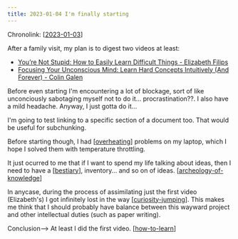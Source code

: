 ```yaml
---
title: 2023-01-04 I'm finally starting
---
```


Chronolink: [[2023-01-03]]

After a family visit, my plan is to digest two videos at least:

- [You’re Not Stupid: How to Easily Learn Difficult Things - 
Elizabeth Filips](https://youtu.be/Kz_brQBl8xk)
- [Focusing Your Unconscious Mind: Learn Hard Concepts Intuitively (And Forever) - Colin Galen](https://youtu.be/Dm68uFy6gus)

Before even starting I'm encountering a lot of blockage, sort of like unconciously sabotaging myself not to do it... procrastination??. I also have a mild headache. Anyway, I just gotta do it...

I'm going to test linking to a specific section of a document too. That would be useful for subchunking.

Before starting though, I had [[overheating]] problems on my laptop, which I hope I solved them with temperature throttling.

It just ocurred to me that if I want to spend my life talking about ideas, then I need to have a [[bestiary]], inventory... and so on of ideas. [[archeology-of-knowledge]]

In anycase, during the process of assimilating just the first video (Elizabeth's) I got infinitely lost in the way [[curiosity-jumping]]. This makes me think that I should probably have balance between this wayward project and other intellectual duties (such as paper writing).

Conclusion--> At least I did the first video. [[how-to-learn]]


[//begin]: # "Autogenerated link references for markdown compatibility"
[2023-01-03]: ./../wayward/2023-01-03 "2023-01-03"
[archeology-of-knowledge]: ./../bubbles/archeology-of-knowledge "archeology-of-knowledge"
[bestiary]: ./../bubbles/bestiary "bestiary"
[curiosity-jumping]: ./../bubbles/curiosity-jumping "curiosity-jumping"
[how-to-learn]: ./../bubbles/how-to-learn "how-to-learn"
[overheating]: ./../bubbles/overheating "overheating"
[//end]: # "Autogenerated link references"
